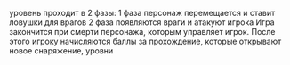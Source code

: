 уровень проходит в 2 фазы:
1 фаза персонаж перемещается и ставит ловушки для врагов
2 фаза появляются враги и атакуют игрока
Игра закончится при смерти персонажа, которым управляет игрок. После этого игроку начисляются баллы за прохождение,
которые открывают новое снаряжение, уровни
